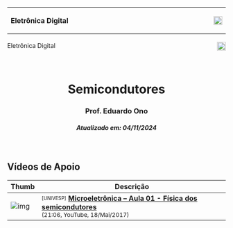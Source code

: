 <table>
  <tr>
    <th width="3840px">
      <p align="left">Eletrônica Digital<img src="https://img.shields.io/github/last-commit/eduardo-ono/Eletronica-Digital" alt="img" height="20px" align="right"></p>
    </th>
  </tr>
</table>

<img alt="" width="100%" height="2px">
Eletrônica Digital<img src="https://img.shields.io/github/last-commit/eduardo-ono/Eletronica-Digital" alt="img" height="20px" align="right">
<img alt="" width="100%" height="2px">

&nbsp;

<h1 align="center">Semicondutores</h1>
<h3 align="center">Prof. Eduardo Ono</h3>
<h5 align="center">Atualizado em: 04/11/2024</h5>

&nbsp;

## Vídeos de Apoio

| Thumb | Descrição |
| --- | --- |
| ![img](https://img.youtube.com/vi/1hGdS1us_9k/default.jpg) | <sup><sub>[UNIVESP]</sub></sup> [__Microeletrônica – Aula 01 - Física dos semicondutores__](https://www.youtube.com/watch?v=1hGdS1us_9k)<br><sub>(21:06, YouTube, 18/Mai/2017)</sub> |

&nbsp;
